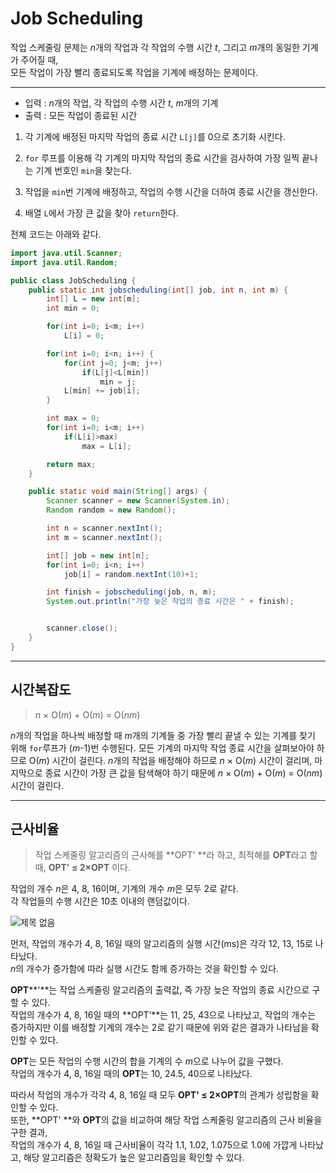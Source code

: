 # Job Scheduling

작업 스케줄링 문제는 *n*개의 작업과 각 작업의 수행 시간 *t*, 그리고 *m*개의 동일한 기계가 주어질 때,     
모든 작업이 가장 빨리 종료되도록 작업을 기계에 배정하는 문제이다.     

--------
+ 입력 : *n*개의 작업, 각 작업의 수행 시간 *t*, *m*개의 기계
+ 출력 : 모든 작업이 종료된 시간     
      
1. 각 기계에 배정된 마지막 작업의 종료 시간 `L[j]`를 0으로 초기화 시킨다.

2. `for` 루프를 이용해 각 기계의 마지막 작업의 종료 시간을 검사하여 가장 일찍 끝나는 기계 번호인 `min`을 찾는다.

3. 작업을 `min`번 기계에 배정하고, 작업의 수행 시간을 더하여 종료 시간을 갱신한다.

4. 배열 `L`에서 가장 큰 값을 찾아 `return`한다.

전체 코드는 아래와 같다.     

```java
import java.util.Scanner;
import java.util.Random;

public class JobScheduling {
    public static int jobscheduling(int[] job, int n, int m) {
        int[] L = new int[m];
        int min = 0;

        for(int i=0; i<m; i++)
            L[i] = 0;

        for(int i=0; i<n; i++) {
            for(int j=0; j<m; j++)
                if(L[j]<L[min])
                    min = j;
            L[min] += job[i];
        }

        int max = 0;
        for(int i=0; i<m; i++)
            if(L[i]>max)
                max = L[i];

        return max;
    }

    public static void main(String[] args) {
        Scanner scanner = new Scanner(System.in);
        Random random = new Random();

        int n = scanner.nextInt();
        int m = scanner.nextInt();

        int[] job = new int[n];
        for(int i=0; i<n; i++)
            job[i] = random.nextInt(10)+1;

        int finish = jobscheduling(job, n, m);
        System.out.println("가장 늦은 작업의 종료 시간은 " + finish);


        scanner.close();
    }
}
```
--------
## 시간복잡도
> *n* × Ο(*m*) + Ο(*m*) = Ο(*nm*)

*n*개의 작업을 하나씩 배정할 때 *m*개의 기계들 중 가장 빨리 끝낼 수 있는 기계를 찾기 위해 `for`루프가 (*m*-1)번 수행된다.
모든 기계의 마지막 작업 종료 시간을 살펴보아야 하므로 Ο(*m*) 시간이 걸린다.
*n*개의 작업을 배정해야 하므로 *n* × Ο(*m*) 시간이 걸리며, 마지막으로 종료 시간이 가장 큰 값을 탐색해야 하기 때문에 *n* × Ο(*m*) + Ο(*m*) = Ο(*nm*) 시간이 걸린다.     

--------
## 근사비율
> 작업 스케줄링 알고리즘의 근사해를 **OPT' **라 하고, 최적해를 **OPT**라고 할 때, **OPT' ≤ 2×OPT** 이다.

작업의 개수 *n*은 4, 8, 16이며, 기계의 개수 *m*은 모두 2로 같다.     
각 작업들의 수행 시간은 10초 이내의 랜덤값이다.

![제목 없음](https://user-images.githubusercontent.com/80511210/118661347-fcd63a00-b829-11eb-893a-b8cc58af83d3.png)

먼저, 작업의 개수가 4, 8, 16일 때의 알고리즘의 실행 시간(ms)은 각각 12, 13, 15로 나타났다.     
*n*의 개수가 증가함에 따라 실행 시간도 함께 증가하는 것을 확인할 수 있다.     
     
**OPT****'**는 작업 스케줄링 알고리즘의 출력값, 즉 가장 늦은 작업의 종료 시간으로 구할 수 있다.     
작업의 개수가 4, 8, 16일 때의 **OPT‘**는 11, 25, 43으로 나타났고, 작업의 개수는 증가하지만 이를 배정할 기계의 개수는 2로 같기 때문에 위와 같은 결과가 나타남을 확인할 수 있다.     
     
**OPT**는 모든 작업의 수행 시간의 합을 기계의 수 *m*으로 나누어 값을 구했다.     
작업의 개수가 4, 8, 16일 때의 **OPT**는 10, 24.5, 40으로 나타났다.     

따라서 작업의 개수가 각각 4, 8, 16일 때 모두 **OPT' ≤ 2×OPT**의 관계가 성립함을 확인할 수 있다.     
또한, **OPT' **와 **OPT**의 값을 비교하여 해당 작업 스케줄링 알고리즘의 근사 비율을 구한 결과,     
작업의 개수가 4, 8, 16일 때 근사비율이 각각 1.1, 1.02, 1.075으로 1.0에 가깝게 나타났고, 해당 알고리즘은 정확도가 높은 알고리즘임을 확인할 수 있다.     
